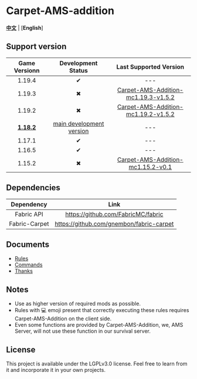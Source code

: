 # Carpet-AMS-addition

[**中文**](README.md) | [**English**]

## Support version

|   Game Versionn   |       Development Status        |                                             Last Supported Version                                              |
|:-----------------:|:-------------------------------:|:---------------------------------------------------------------------------------------------------------------:|
|      1.19.4       |                ✔                |                                                       ---                                                       |
|      1.19.3       |                ✖                | [Carpet-AMS-Addition-mc1.19.3-v1.5.2](https://github.com/Minecraft-AMS/Carpet-AMS-Addition/releases/tag/v1.5.2) |
|      1.19.2       |                ✖                | [Carpet-AMS-Addition-mc1.19.2-v1.5.2](https://github.com/Minecraft-AMS/Carpet-AMS-Addition/releases/tag/v1.5.2) |
| **<u>1.18.2</u>** | <u>main development version</u> |                                                       ---                                                       |
|      1.17.1       |                ✔                |                                                       ---                                                       |
|      1.16.5       |                ✔                |                                                       ---                                                       |
|      1.15.2       |                ✖                |        [ Carpet-AMS-Addition-mc1.15.2-v0.1](https://github.com/1024-byteeeee/Carpet-AMS-Addition-1.15.2)        |

## Dependencies

|        Dependency     |                   Link                   |
|:-------------:|:----------------------------------------:|
|  Fabric API   |    https://github.com/FabricMC/fabric    |
| Fabric-Carpet | https://github.com/gnembon/fabric-carpet |

## Documents

- [Rules](/readme_folder/en_us/rules_en.md)
- [Commands](/readme_folder/en_us/commands_en.md)
- [Thanks](/readme_folder/en_us/thanks_en.md)

## Notes

- Use as higher version of required mods as possible.
- Rules with 💻 emoji present that correctly executing these rules requires Carpet-AMS-Addition on the client side.
- Even some functions are provided by Carpet-AMS-Addition, we, AMS Server, will not use these function in our survival server.

## License

This project is available under the LGPLv3.0 license. Feel free to learn from it and incorporate it in your own projects.
